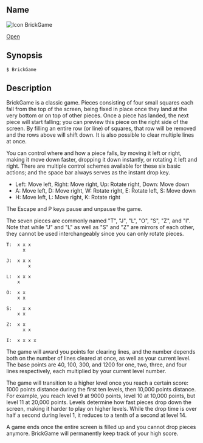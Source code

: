 ## Name

![Icon](/res/icons/16x16/app-brickgame.png) BrickGame

[Open](file:///bin/BrickGame)

## Synopsis

```**sh
$ BrickGame
```

## Description

BrickGame is a classic game. Pieces consisting of four small squares each fall from the top of the screen, being fixed in place once they land at the very bottom or on top of other pieces. Once a piece has landed, the next piece will start falling; you can preview this piece on the right side of the screen. By filling an entire row (or line) of squares, that row will be removed and the rows above will shift down. It is also possible to clear multiple lines at once.

You can control where and how a piece falls, by moving it left or right, making it move down faster, dropping it down instantly, or rotating it left and right. There are multiple control schemes available for these six basic actions; and the space bar always serves as the instant drop key.
- Left: Move left, Right: Move right, Up: Rotate right, Down: Move down
- A: Move left, D: Move right, W: Rotate right, E: Rotate left, S: Move down
- H: Move left, L: Move right, K: Rotate right

The Escape and P keys pause and unpause the game.

The seven pieces are commonly named "T", "J", "L", "O", "S", "Z", and "I". Note that while "J" and "L" as well as "S" and "Z" are mirrors of each other, they cannot be used interchangeably since you can only rotate pieces.

```
T:  x x x
      x

J:  x x x
        x

L:  x x x
    x

O:  x x
    x x

S:    x x
    x x

Z:  x x
      x x

I:  x x x x
```

The game will award you points for clearing lines, and the number depends both on the number of lines cleared at once, as well as your current level. The base points are 40, 100, 300, and 1200 for one, two, three, and four lines respectively, each multiplied by your current level number.

The game will transition to a higher level once you reach a certain score: 1000 points distance during the first ten levels, then 10,000 points distance. For example, you reach level 9 at 9000 points, level 10 at 10,000 points, but level 11 at 20,000 points. Levels determine how fast pieces drop down the screen, making it harder to play on higher levels. While the drop time is over half a second during level 1, it reduces to a tenth of a second at level 14.

A game ends once the entire screen is filled up and you cannot drop pieces anymore. BrickGame will permanently keep track of your high score.
